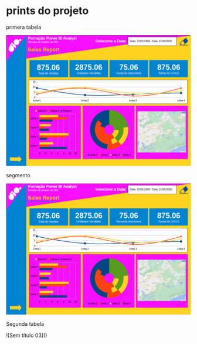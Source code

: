 <H1>prints do projeto</H1>
<p>primera tabela</p>
<img src="https://raw.githubusercontent.com/SrBogolhao/power_bi_analyst/main/M%C3%B3dulo%202/Desafio%20de%20Projeto/nova%20pasta/Sem%20t%C3%ADtulo%2001.png">
<p>segmento</p>
<img src="https://raw.githubusercontent.com/SrBogolhao/power_bi_analyst/main/M%C3%B3dulo%202/Desafio%20de%20Projeto/nova%20pasta/Sem%20t%C3%ADtulo%2001.png">
<p>Segunda tabela</p>
![Sem título 03]()

